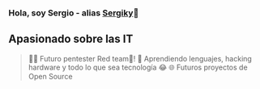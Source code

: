 ### Hola, soy Sergio - alias [Sergiky](https://sergiky.github.io)👋

## Apasionado sobre las IT
> 👨‍💻 Futuro pentester Red team🔴!
🧠 Aprendiendo lenguajes, hacking hardware y todo lo que sea tecnología 😂
🌐 Futuros proyectos de Open Source

<br>
